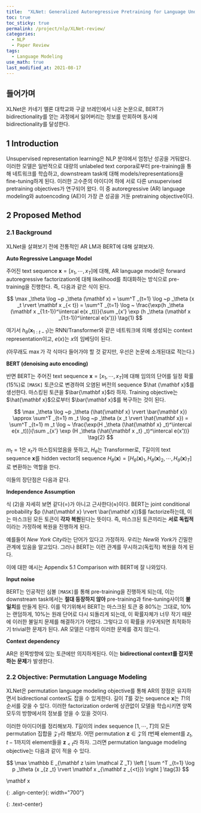 ```yaml
---
title:  "XLNet: Generalized Autoregressive Pretraining for Language Understanding review"
toc: true
toc_sticky: true
permalink: /project/nlp/XLNet-review/
categories:
  - NLP
  - Paper Review
tags:
  - Language Modeling
use_math: true
last_modified_at: 2021-08-17
---
```


## 들어가며

XLNet은 카네기 멜론 대학교와 구글 브레인에서 나온 논문으로, BERT가 bidirectionality를 얻는 과정에서 잃어버리는 정보를 만회하며 동시에 bidirectionality를 달성한다. 

## 1 Introduction

Unsupervised representation learning은 NLP 분야에서 엄청난 성공을 거둬왔다. 이러한 모델은 일반적으로 대량의 unlabeled text corpora로부터 pre-training을 통해 네트워크를 학습하고, downstream task에 대해  models/representations을 fine-tuning하게 된다. 이러한 고수준의 아이디어 하에 서로 다른 unsupervised pretraining objectives가 연구되어 왔다. 이 중 autoregressive (AR) language modeling와 autoencoding (AE)이 가장 큰 성공을 거둔 pretraining objective이다.

## 2 Proposed Method

### 2.1 Background

XLNet을 살펴보기 전에 전통적인 AR LM과 BERT에 대해 살펴보자.

**Auto Regressive Language Model**

주어진 text sequence $\mathbf x = [x _1, \cdots, x _T]$에 대해, AR language model은 forward autoregressive factorization에 대해 likelihood를 최대화하는 방식으로 pre-training을 진행한다. 즉, 다음과 같은 식이 된다.

$$
\max _\theta \log ~p _\theta (\mathbf x) = \sum^T _{t=1} \log ~p _\theta (x _t \rvert \mathbf x _{< t}) = \sum^T _{t=1} \log ~ \frac{\exp(h _\theta (\mathbf x _{1:t-1})^\intercal e(x _t))}{\sum _{x'} \exp (h _\theta (\mathbf x _{1:t-1})^\intercal e(x'))} \tag{1}
$$

여기서 $h _\theta (\mathbf x _{1:t-1})$는 RNN/Transformer와 같은 네트워크에 의해 생성되는 context representation이고, $e(x)$는 $x$의 임베딩이 된다. 

(아무래도 $\max$가 각 식마다 들어가야 할 것 같지만, 우선은 논문에 소개된대로 적는다.)

**BERT (denoising auto encoding)**

반면 BERT는 주어진 text sequence $\mathbf x = [x _1, \cdots, x _T]$에 대해 임의의 단어를 일정 확률 (15%)로 `[MASK]` 토큰으로 변경하여 오염된 버전의 sequence $\hat {\mathbf x}$를 생선한다. 마스킹된 토큰을 $\bar{\mathbf x}$라 하자. Training objective는  $\hat{\mathbf x}$으로부터 $\bar{\mathbf x}$를 복구하는 것이 된다.

$$
\max _\theta \log ~p _\theta (\hat{\mathbf x} \rvert \bar{\mathbf x}) 
\approx \sum^T _{t=1} m _t \log ~p _\theta (x _t \rvert \hat{\mathbf x}) 
= \sum^T _{t=1} m _t \log ~ \frac{\exp(H _\theta (\hat{\mathbf x} _t)^\intercal e(x _t))}{\sum _{x'} \exp (H _\theta (\hat{\mathbf x _t} _t)^\intercal e(x'))} \tag{2}
$$

$m _t=1$은 $x _t$가 마스킹되었음을 뜻하고, $H _\theta$는 Transformer로, $T$길이의 text sequence $\mathbf x$를 hidden vector의 sequence $H _\theta(\mathbf x) = [H _\theta(\mathbf x) _1, H _\theta(\mathbf x) _2, \cdots, H _\theta(\mathbf x) _T]$로 변환하는 역할을 한다.

이들의 장단점은 다음과 같다.

**Independence Assumption**

식 (2)을 자세히 보면 같다($=$)가 아니고 근사한다($\approx$)이다. BERT는 joint conditional probability $p (\hat{\mathbf x} \rvert \bar{\mathbf x})$를 factorize하는데, 이는 마스크된 모든 토큰이 **각자 복원**된다는 뜻이다. 즉, 마스크된 토큰끼리는 **서로 독립적**이라는 가정하에 복원을 진행하게 된다.

예를들어 *New York City*라는 단어가 있다고 가정하자. 우리는 *New*와 *York*가 긴밀한 관계에 있음을 알고있다. 그러나 BERT는 이런 관계를 무시하고(독립적) 복원을 하게 된다.

이에 대한 예시는 Appendix 5.1 Comparison with BERT에 잘 나와있다.

**Input noise**

BERT는 인공적인 심볼 `[MASK]`를 통해 pre-training을 진행하게 되는데, 이는 downstream task에서는 **절대 등장하지 않아** pre-training과 fine-tuning사이의 **불일치**를 만들게 된다. 이를 막기위해서 BERT는 마스크된 토큰 중 80%는 그대로, 10%는 랜덤하게, 10%는 원래 단어로 다시 되돌리게 되는데, 이 확률자체가 너무 작기 때문에 이러한 불일치 문제를 해결하기가 어렵다. 그렇다고 이 확률을 키우게되면 최적화하기 trivial한 문제가 된다. AR 모델은 다행히 이러한 문제를 겪지 않는다.

**Context dependency**

AR은 왼쪽방향에 있는 토큰에만 의지하게된다. 이는 **bidirectional context를 잡지못하는 문제**가 발생한다.

### 2.2 Objective: Permutation Language Modeling

XLNet은 permutation language modeling objective를 통해 AR의 장점은 유지하면서 bidirectional context도 잡을 수 있게한다. 길이 $T$를 갖는 sequence $\mathbf x$는 $T!$의 순서를 갖을 수 있다. 이러한 factorization order에 상관없이 모델을 학습시키면 양쪽 모두의 방향에서의 정보를 얻을 수 있을 것이다.

이러한 아이디어를 정리해보자. $T$길이의 index sequence $[1, \cdots, T]$의 모든 permutation 집합을 $\mathcal Z _T$라 해보자. 어떤 permutation $\mathbf z \in \mathcal Z$의 $t$번째 element를 $z _t$, $t-1$까지의 element들을 $\mathbf z _{<t}$라 하자. 그러면 permutation language modeling objective는 다음과 같이 적을 수 있다.

$$
\max \mathbb E _{\mathbf z \sim \mathcal Z _T} \left [ \sum ^T _{t=1} \log p _\theta (x _{z _t} \rvert \mathbf x _{\mathbf z _{<t}})  \right ] \tag{3}
$$





\mathbf x

{: .align-center}{: width="700"}

{: .text-center}
